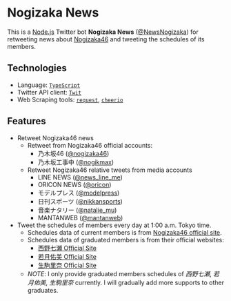# Nogizaka News

This is a [Node.js](https://nodejs.org/en/) Twitter bot **Nogizaka News** ([@NewsNogizaka](https://twitter.com/NewsNogizaka)) for retweeting news about [Nogizaka46](https://www.wikiwand.com/ja/%E4%B9%83%E6%9C%A8%E5%9D%8246) and tweeting the schedules of its members.

## Technologies

* Language: [`TypeScript`](https://www.typescriptlang.org/)
* Twitter API client: [`Twit`](https://github.com/ttezel/twit)
* Web Scraping tools: [`request`](https://github.com/request/request), [`cheerio`](https://github.com/cheeriojs/cheerio)

## Features

* Retweet Nogizaka46 news
  * Retweet from Nogizaka46 official accounts:
    * 乃木坂46 ([@nogizaka46](https://twitter.com/nogizaka46))
    * 乃木坂工事中 ([@nogikmax](https://twitter.com/nogikmax))
  * Retweet Nogizaka46 relative tweets from media accounts
    * LINE NEWS ([@news_line_me](https://twitter.com/news_line_me))
    * ORICON NEWS ([@oricon](https://twitter.com/oricon))
    * モデルプレス ([@modelpress](https://twitter.com/modelpress))
    * 日刊スポーツ ([@nikkansports](https://twitter.com/nikkansports))
    * 音楽ナタリー ([@natalie_mu](https://twitter.com/natalie_mu))
    * MANTANWEB ([@mantanweb](https://twitter.com/mantanweb))
* Tweet the schedules of members every day at 1:00 a.m. Tokyo time.
  * Schedules data of current members is from [Nogizaka46 official site](http://www.nogizaka46.com/).
  * Schedules data of graduated members is from their official websites:
    * [西野七瀬 Official Site](https://nishinonanase.com/)
    * [若月佑美 Official Site](https://wakatsukiyumi.jp/)
    * [生駒里奈 Official Site](https://ikomarina.com/)
  * *NOTE*: I only provide graduated members schedules of *西野七瀬*, *若月佑美*, *生駒里奈* currently. I will gradually add more supports to other graduates.
